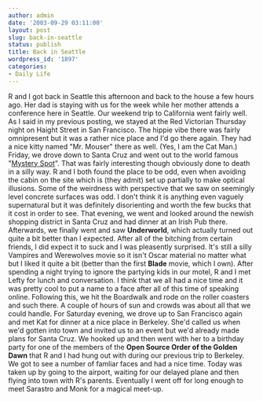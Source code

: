 ```yaml
---
author: admin
date: '2003-09-29 03:11:00'
layout: post
slug: back-in-seattle
status: publish
title: Back in Seattle
wordpress_id: '1897'
categories:
- Daily Life
---
```


R and I got back in Seattle this afternoon and back to the house a few
hours ago. Her dad is staying with us for the week while her mother
attends a conference here in Seattle. Our weekend trip to California
went fairly well. As I said in my previous posting, we stayed at the Red
Victorian Thursday night on Haight Street in San Francisco. The hippie
vibe there was fairly omnipresent but it was a rather nice place and I'd
go there again. They had a nice kitty named "Mr. Mouser" there as well.
(Yes, I am the Cat Man.) Friday, we drove down to Santa Cruz and went
out to the world famous "[Mystery Spot](http://www.mysteryspot.com/)".
That was fairly interesting though obviously done to death in a silly
way. R and I both found the place to be odd, even when avoiding the
cabin on the site which is (they admit) set up partially to make optical
illusions. Some of the weirdness with perspective that we saw on
seemingly level concrete surfaces was odd. I don't think it is anything
even vaguely supernatural but it was definitely disorienting and worth
the few bucks that it cost in order to see. That evening, we went and
looked around the newish shopping district in Santa Cruz and had dinner
at an Irish Pub there. Afterwards, we finally went and saw
**Underworld**, which actually turned out quite a bit better than I
expected. After all of the bitching from certain friends, I did expect
it to suck and I was pleasently surprised. It's still a silly Vampires
and Werewolves movie so it isn't Oscar material no matter what but I
liked it quite a bit (better than the first **Blade** movie, which I
own). After spending a night trying to ignore the partying kids in our
motel, R and I met Lefty for lunch and conversation. I think that we all
had a nice time and it was pretty cool to put a name to a face after all
of this time of speaking online. Following this, we hit the Boardwalk
and rode on the roller coasters and such there. A couple of hours of sun
and crowds was about all that we could handle. For Saturday evening, we
drove up to San Francisco again and met Kat for dinner at a nice place
in Berkeley. She'd called us when we'd gotten into town and invited us
to an event but we'd already made plans for Santa Cruz. We hooked up and
then went with her to a birthday party for one of the members of the
**Open Source Order of the Golden Dawn** that R and I had hung out with
during our previous trip to Berkeley. We got to see a number of famliar
faces and had a nice time. Today was taken up by going to the airport,
waiting for our delayed plane and then flying into town with R's
parents. Eventually I went off for long enough to meet Sarastro and Monk
for a magical meet-up.
